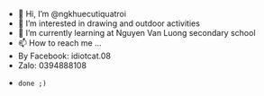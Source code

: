 - 👋 Hi, I’m @ngkhuecutiquatroi
- 👀 I’m interested in drawing and outdoor activities
- 🌱 I’m currently learning at Nguyen Van Luong secondary school
- 📫 How to reach me ...
- By Facebook: idiotcat.08
- Zalo: 0394888108
-     done ;)

<!---
ngkhuecutiquatroi/ngkhuecutiquatroi is a ✨ special ✨ repository because its `README.md` (this file) appears on your GitHub profile.
You can click the Preview link to take a look at your changes.
--->
